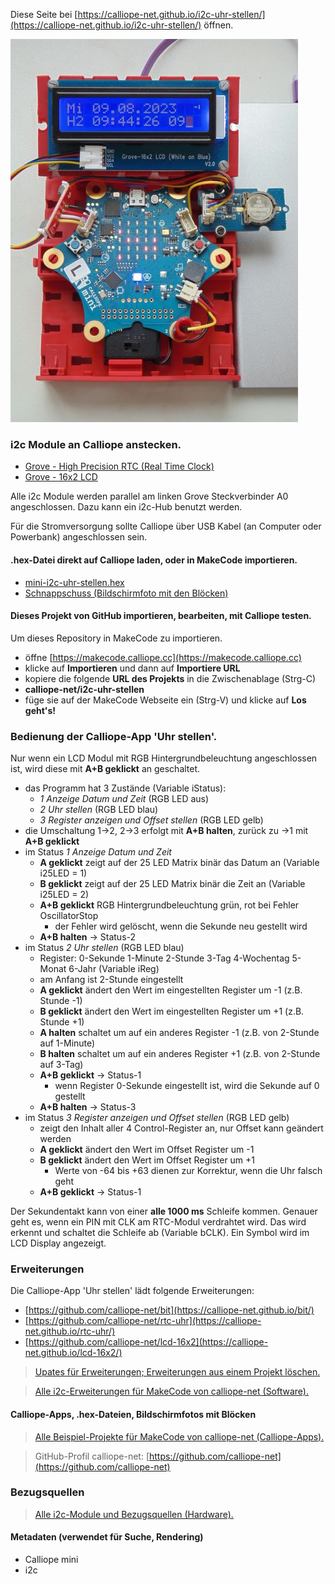 
Diese Seite bei [https://calliope-net.github.io/i2c-uhr-stellen/](https://calliope-net.github.io/i2c-uhr-stellen/) öffnen.

![](uhr-stellen-460.jpg)

### i2c Module an Calliope anstecken.

* [Grove - High Precision RTC (Real Time Clock)](https://wiki.seeedstudio.com/Grove_High_Precision_RTC/)
* [Grove - 16x2 LCD](https://wiki.seeedstudio.com/Grove-16x2_LCD_Series/)

Alle i2c Module werden parallel am linken Grove Steckverbinder A0 angeschlossen. Dazu kann ein i2c-Hub benutzt werden.

Für die Stromversorgung sollte Calliope über USB Kabel (an Computer oder Powerbank) angeschlossen sein.

#### .hex-Datei direkt auf Calliope laden, oder in MakeCode importieren.

* [mini-i2c-uhr-stellen.hex](mini-i2c-uhr-stellen.hex)
* [Schnappschuss (Bildschirmfoto mit den Blöcken)](mini-i2c-uhr-stellen.png)

#### Dieses Projekt von GitHub importieren, bearbeiten, mit Calliope testen.

Um dieses Repository in MakeCode zu importieren.

* öffne [https://makecode.calliope.cc](https://makecode.calliope.cc)
* klicke auf **Importieren** und dann auf **Importiere URL**
* kopiere die folgende **URL des Projekts** in die Zwischenablage (Strg-C)
* **calliope-net/i2c-uhr-stellen**
* füge sie auf der MakeCode Webseite ein (Strg-V) und klicke auf **Los geht's!**

### Bedienung der Calliope-App 'Uhr stellen'.

Nur wenn ein LCD Modul mit RGB Hintergrundbeleuchtung angeschlossen ist, wird diese mit **A+B geklickt** an geschaltet.

* das Programm hat 3 Zustände (Variable iStatus):
  * *1 Anzeige Datum und Zeit* (RGB LED aus)
  * *2 Uhr stellen* (RGB LED blau)
  * *3 Register anzeigen und Offset stellen* (RGB LED gelb)
* die Umschaltung 1→2, 2→3 erfolgt mit **A+B halten**, zurück zu →1 mit **A+B geklickt**
* im Status *1 Anzeige Datum und Zeit*
  * **A geklickt** zeigt auf der 25 LED Matrix binär das Datum an (Variable i25LED = 1)
  * **B geklickt** zeigt auf der 25 LED Matrix binär die Zeit an (Variable i25LED = 2)
  * **A+B geklickt** RGB Hintergrundbeleuchtung grün, rot bei Fehler OscillatorStop
    * der Fehler wird gelöscht, wenn die Sekunde neu gestellt wird
  * **A+B halten** → Status-2
* im Status *2 Uhr stellen* (RGB LED blau)
  * Register: 0-Sekunde 1-Minute 2-Stunde 3-Tag 4-Wochentag 5-Monat 6-Jahr (Variable iReg)
  * am Anfang ist 2-Stunde eingestellt
  * **A geklickt** ändert den Wert im eingestellten Register um -1 (z.B. Stunde -1)
  * **B geklickt** ändert den Wert im eingestellten Register um +1 (z.B. Stunde +1)
  * **A halten** schaltet um auf ein anderes Register -1 (z.B. von 2-Stunde auf 1-Minute)
  * **B halten** schaltet um auf ein anderes Register +1 (z.B. von 2-Stunde auf 3-Tag)
  * **A+B geklickt** → Status-1
    * wenn Register 0-Sekunde eingestellt ist, wird die Sekunde auf 0 gestellt
  * **A+B halten**   → Status-3
* im Status *3 Register anzeigen und Offset stellen* (RGB LED gelb)
  * zeigt den Inhalt aller 4 Control-Register an, nur Offset kann geändert werden
  * **A geklickt** ändert den Wert im Offset Register um -1
  * **B geklickt** ändert den Wert im Offset Register um +1
    * Werte von -64 bis +63 dienen zur Korrektur, wenn die Uhr falsch geht
  * **A+B geklickt** → Status-1

Der Sekundentakt kann von einer **alle 1000 ms** Schleife kommen.
Genauer geht es, wenn ein PIN mit CLK am RTC-Modul verdrahtet wird.
Das wird erkennt und schaltet die Schleife ab (Variable bCLK). Ein Symbol wird im LCD Display angezeigt.

### Erweiterungen

Die Calliope-App 'Uhr stellen' lädt folgende Erweiterungen:

* [https://github.com/calliope-net/bit](https://calliope-net.github.io/bit/)
* [https://github.com/calliope-net/rtc-uhr](https://calliope-net.github.io/rtc-uhr/)
* [https://github.com/calliope-net/lcd-16x2](https://calliope-net.github.io/lcd-16x2/)

> [Upates für Erweiterungen; Erweiterungen aus einem Projekt löschen.](https://calliope-net.github.io/i2c-liste#updates)

> [Alle i2c-Erweiterungen für MakeCode von calliope-net (Software).](https://calliope-net.github.io/i2c-liste#erweiterungen)

#### Calliope-Apps, .hex-Dateien, Bildschirmfotos mit Blöcken

> [Alle Beispiel-Projekte für MakeCode von calliope-net (Calliope-Apps).](https://calliope-net.github.io/i2c-liste#programmierbeispiele)

> GitHub-Profil calliope-net: [https://github.com/calliope-net](https://github.com/calliope-net)

### Bezugsquellen

> [Alle i2c-Module und Bezugsquellen (Hardware).](https://calliope-net.github.io/i2c-liste#bezugsquellen)

#### Metadaten (verwendet für Suche, Rendering)

* Calliope mini
* i2c
